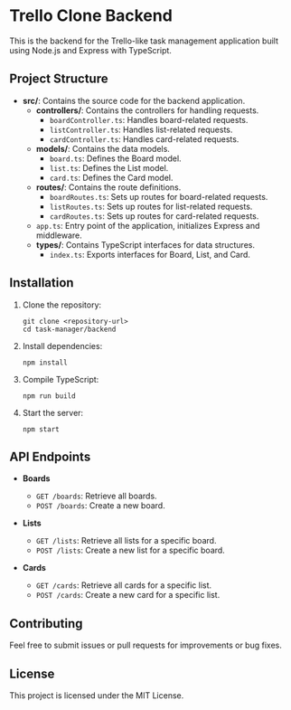 # Trello Clone Backend

This is the backend for the Trello-like task management application built using Node.js and Express with TypeScript.

## Project Structure

- **src/**: Contains the source code for the backend application.
  - **controllers/**: Contains the controllers for handling requests.
    - `boardController.ts`: Handles board-related requests.
    - `listController.ts`: Handles list-related requests.
    - `cardController.ts`: Handles card-related requests.
  - **models/**: Contains the data models.
    - `board.ts`: Defines the Board model.
    - `list.ts`: Defines the List model.
    - `card.ts`: Defines the Card model.
  - **routes/**: Contains the route definitions.
    - `boardRoutes.ts`: Sets up routes for board-related requests.
    - `listRoutes.ts`: Sets up routes for list-related requests.
    - `cardRoutes.ts`: Sets up routes for card-related requests.
  - `app.ts`: Entry point of the application, initializes Express and middleware.
  - **types/**: Contains TypeScript interfaces for data structures.
    - `index.ts`: Exports interfaces for Board, List, and Card.

## Installation

1. Clone the repository:
   ```
   git clone <repository-url>
   cd task-manager/backend
   ```

2. Install dependencies:
   ```
   npm install
   ```

3. Compile TypeScript:
   ```
   npm run build
   ```

4. Start the server:
   ```
   npm start
   ```

## API Endpoints

- **Boards**
  - `GET /boards`: Retrieve all boards.
  - `POST /boards`: Create a new board.

- **Lists**
  - `GET /lists`: Retrieve all lists for a specific board.
  - `POST /lists`: Create a new list for a specific board.

- **Cards**
  - `GET /cards`: Retrieve all cards for a specific list.
  - `POST /cards`: Create a new card for a specific list.

## Contributing

Feel free to submit issues or pull requests for improvements or bug fixes. 

## License

This project is licensed under the MIT License.